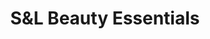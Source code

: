 ---
title: "S&L Beauty Essentials"
url: /blaydon-on-tyne/sundl-beauty-essentials/
shop: Kosmetik
---